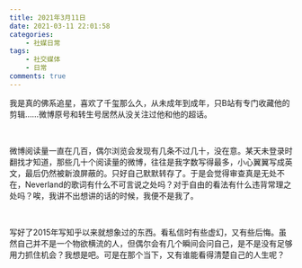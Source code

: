 ```yaml
---
title: 2021年3月11日
date: 2021-03-11 22:01:58
categories: 
    - 社媒日常
tags: 
    - 社交媒体
    - 日常
comments: true
---
```


我是真的佛系追星，喜欢了千玺那么久，从未成年到成年，只B站有专门收藏他的剪辑……微博原号和转生号居然从没关注过他和他的超话。

&nbsp;

微博阅读量一直在几百，偶尔浏览会发现有几条不过几十，没在意。某天未登录时翻找才知道，那些几十个阅读量的微博，往往是我字数写得最多，小心翼翼写成英文，最后仍然被新浪屏蔽的。只好自己默默转存了。于是会觉得审查真是无处不在，Neverland的歌词有什么不可言说之处吗？对于自由的看法有什么违背常理之处吗？唉，我讲不出想讲的话的时候，我便不是我了。

&nbsp;

写好了2015年写知乎以来就想象过的东西。看私信时有些虚幻，又有些后悔。虽然自己并不是一个物欲横流的人，但偶尔会有几个瞬间会问自己，是不是没有足够用力抓住机会？我想是吧。可是在那个当下，又有谁能看得清楚自己的人生呢？